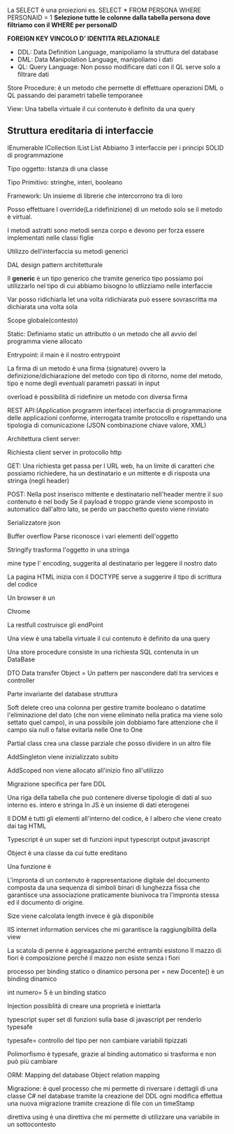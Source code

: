 La SELECT è una proiezioni
es.
SELECT \* FROM PERSONA WHERE PERSONAID = 1
**Selezione tutte le colonne dalla tabella persona dove filtriamo con il WHERE per personaID**

**FOREIGN KEY VINCOLO D' IDENTITA RELAZIONALE**

- DDL: Data Definition Language, manipoliamo la struttura del database
- DML: Data Manipolation Language, manipoliamo i dati
- QL: Query Language: Non posso modificare dati con il QL serve solo a filtrare dati

Store Procedure: è un metodo che permette di effettuare operazioni DML o QL passando dei parametri
tabelle temporanee

View: Una tabella virtuale il cui contenuto è definito da una query

## Struttura ereditaria di interfaccie

IEnumerable
ICollection
IList
List
Abbiamo 3 interfaccie per i principi SOLID di programmazione

Tipo oggetto: Istanza di una classe

Tipo Primitivo: stringhe, interi, booleano

Framework: Un insieme di librerie che intercorrono tra di loro

Posso effettuare l override(La ridefinizione) di un metodo solo se il metodo è virtual.

I metodi astratti sono metodi senza corpo e devono per forza essere implementati nelle classi figlie

Utilizzo dell'interfaccia su metodi generici

DAL design pattern architetturale

Il **generic** è un tipo generico che tramite generico tipo possiamo poi utilizzarlo nel tipo di cui abbiamo bisogno lo utlizziamo nelle interfaccie

Var posso ridichiarla
let una volta ridichiarata può essere sovrascritta ma dichiarata una volta sola

Scope globale(contesto)

Static: Definiamo static un attributto o un metodo che all avvio del programma viene allocato

Entrypoint: il main è il nostro entrypoint

La firma di un metodo è una firma (signature) ovvero la definizione/dichiarazione del metodo con tipo di ritorno, nome del metodo, tipo e nome degli eventuali parametri passati in input

overload è possibilità di ridefinire un metodo con diversa firma

REST API:(Application programm interface) interfaccia di programmazione delle applicazioni conforme, interrogata tramite protocollo e rispettando una tipologia di comunicazione (JSON combinazione chiave valore, XML)

Architettura client server:

Richiesta client server in protocollo http

GET: Una richiesta get passa per l URL web, ha un limite di caratteri che possiamo richiedere, ha un destinatario e un mittente e di risposta una stringa (negli header)

POST: Nella post inserisco mittente e destinatario nell'header mentre il suo contenuto è nel body
Se il payload è troppo grande viene scomposto in automatico dall'altro lato, se perdo un pacchetto questo viene rinviato

Serializzatore json

Buffer overflow
Parse riconosce i vari elementi dell'oggetto

Stringify trasforma l'oggetto in una stringa

mine type l' encoding, suggerita al destinatario per leggere il nostro dato

La pagina HTML inizia con il DOCTYPE serve a suggerire il tipo di scrittura del codice

Un browser è un

Chrome

La restfull costruisce gli endPoint

Una view è una tabella virtuale il cui contenuto è definito da una query

Una store procedure consiste in una richiesta SQL contenuta in un DataBase

DTO Data transfer Object = Un pattern per nascondere dati tra services e controller

Parte invariante del database struttura

Soft delete creo una colonna per gestire tramite booleano o datatime l'eliminazione del dato (che non viene eliminato nella pratica ma viene solo settato quel campo), in una possibile join dobbiamo fare attenzione che il campo sia null o false evitarla nelle One to One

Partial class crea una classe parziale che posso dividere in un altro file

AddSingleton viene inizializzato subito

AddScoped non viene allocato all'inizio fino all'utilizzo

Migrazione specifica per fare DDL

Una riga della tabella che può contenere diverse tipologie di dati al suo interno es. intero e stringa
In JS è un insieme di dati eterogenei

Il DOM è tutti gli elementi all'interno del codice, è l albero che viene creato dai tag HTML

Typescript è un super set di funzioni input typescript output javascript

Object è una classe da cui tutte ereditano

Una funzione è

L'impronta di un contenuto è rappresentazione digitale del documento composta da una sequenza di simboli binari di lunghezza fissa che garantisce una associazione praticamente biunivoca tra l'impronta stessa ed il documento di origine.

Size viene calcolata length invece è già disponibile

IIS internet information services che mi garantisce la raggiungibilità della view

La scatola di penne è aggreagazione perché entrambi esistono
Il mazzo di fiori è composizione perché il mazzo non esiste senza i fiori

processo per binding statico o dinamico
persona per = new Docente() è un binding dinamico

int numero= 5 è un binding statico

Injection possiblità di creare una proprietà e iniettarla

typescript super set di funzioni sulla base di javascript per renderlo typesafe

typesafe= controllo del tipo per non cambiare variabili tipizzati

Polimorfismo è typesafe, grazie al binding automatico si trasforma e non può più cambiare

ORM: Mapping del database Object relation mapping

Migrazione: è quel processo che mi permette di riversare i dettagli di una classe C# nel database tramite la creazione del DDL
ogni modifica effettua una nuova migrazione tramite creazione di file con un timeStamp

direttiva using è una direttiva che mi permette di utilizzare una variabile in un sottocontesto
